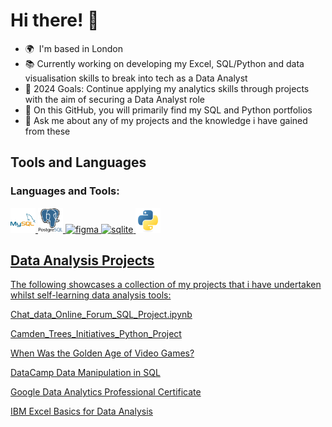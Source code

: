 Hi there! 👋
===================================

*   🌍  I'm based in London
*   📚  Currently working on developing my Excel, SQL/Python and data visualisation skills to break into tech as a Data Analyst
*   🎯 2024 Goals: Continue applying my analytics skills through projects with the aim of securing a Data Analyst role 
*   🌱 On this GitHub, you will primarily find my SQL and Python portfolios 
*   💬 Ask me about any of my projects and the knowledge i have gained from these

## Tools and Languages
<h3 align="left">Languages and Tools:</h3>

<a href="https://www.mysql.com/" target="_blank" rel="noreferrer">
    <img src="https://raw.githubusercontent.com/devicons/devicon/master/icons/mysql/mysql-original-wordmark.svg" alt="mysql" width="40" height="40"/>
  <a href="https://www.postgresql.org" target="_blank" rel="noreferrer">
    <img src="https://raw.githubusercontent.com/devicons/devicon/master/icons/postgresql/postgresql-original-wordmark.svg" alt="postgresql" width="40" height="40"/>
  <a href="https://www.figma.com/" target="_blank" rel="noreferrer">
    <img src="https://www.vectorlogo.zone/logos/figma/figma-icon.svg" alt="figma" width="40" height="40"/>
  <a href="https://www.sqlite.org/" target="_blank" rel="noreferrer">
    <img src="https://www.vectorlogo.zone/logos/sqlite/sqlite-icon.svg" alt="sqlite" width="40" height="40"/>
  <a href="https://www.python.org" target="_blank" rel="noreferrer"> <img src="https://raw.githubusercontent.com/devicons/devicon/master/icons/python/python-original.svg" alt="python" width="40" height="40"/>
  

  

## Data Analysis Projects
The following showcases a collection of my projects that i have undertaken whilst self-learning data analysis tools:

[Chat_data_Online_Forum_SQL_Project.ipynb](https://github.com/Rasihha/OpenClassrooms-Data-Analytics-Bootcamp/blob/2050d8c3cd9e9e7423eae8cf387fd40cf39c5162/Chat_data_Online_Forum_SQL_Project.ipynb)

[Camden_Trees_Initiatives_Python_Project](https://github.com/Rasihha/OpenClassrooms-Data-Analytics-Bootcamp/blob/045263c41e9c3b14f8ccf14a02bdbcef84adf1ef/Camden_Trees_Initiatives_Python_Project.ipynb)

[When Was the Golden Age of Video Games?](https://github.com/Rasihha/DataCamp-Data-Analyst-in-SQL-Final-Project)

[DataCamp Data Manipulation in SQL](https://github.com/Rasihha/DataCamp-Data-Manipulation-in-SQL.git)

[Google Data Analytics Professional Certificate](https://github.com/Rasihha/Google-Data-Analytics-Professional-Certificate.git)

[IBM Excel Basics for Data Analysis](https://github.com/Rasihha/IBM_Excel_Basics_For_Data_Analysis.git)

            
